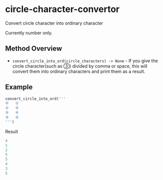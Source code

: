 # circle-character-convertor
Convert circle character into ordinary character

Currently number only.

## Method Overview
* `convert_circle_into_ord(circle_characters) -> None` - If you give the circle character(such as ③) divided by comma or space, this will convert them into ordinary characters and print them as a result.

## Example
```python
convert_circle_into_ord('''
④	①
②	⑤
⑤	④
③	⑤
''')
```

Result
```python
4
1
2
5
5
4
3
5
```
